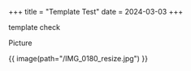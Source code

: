 +++
title = "Template Test"
date = 2024-03-03
+++

template check

Picture

{{ image(path="/IMG_0180_resize.jpg") }}